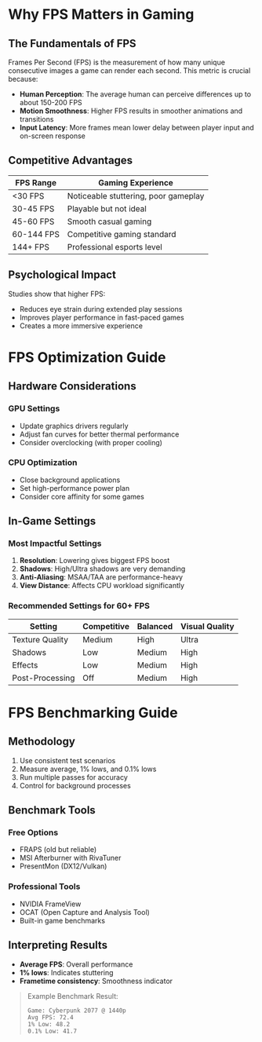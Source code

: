 # Why FPS Matters in Gaming

## The Fundamentals of FPS

Frames Per Second (FPS) is the measurement of how many unique consecutive images a game can render each second. This metric is crucial because:

- **Human Perception**: The average human can perceive differences up to about 150-200 FPS
- **Motion Smoothness**: Higher FPS results in smoother animations and transitions
- **Input Latency**: More frames mean lower delay between player input and on-screen response

## Competitive Advantages

| FPS Range | Gaming Experience |
|-----------|-------------------|
| <30 FPS | Noticeable stuttering, poor gameplay |
| 30-45 FPS | Playable but not ideal |
| 45-60 FPS | Smooth casual gaming |
| 60-144 FPS | Competitive gaming standard |
| 144+ FPS | Professional esports level |

## Psychological Impact

Studies show that higher FPS:
- Reduces eye strain during extended play sessions
- Improves player performance in fast-paced games
- Creates a more immersive experience

# FPS Optimization Guide

## Hardware Considerations

### GPU Settings
- Update graphics drivers regularly
- Adjust fan curves for better thermal performance
- Consider overclocking (with proper cooling)

### CPU Optimization
- Close background applications
- Set high-performance power plan
- Consider core affinity for some games

## In-Game Settings

### Most Impactful Settings
1. **Resolution**: Lowering gives biggest FPS boost
2. **Shadows**: High/Ultra shadows are very demanding
3. **Anti-Aliasing**: MSAA/TAA are performance-heavy
4. **View Distance**: Affects CPU workload significantly

### Recommended Settings for 60+ FPS

| Setting | Competitive | Balanced | Visual Quality |
|---------|-------------|----------|----------------|
| Texture Quality | Medium | High | Ultra |
| Shadows | Low | Medium | High |
| Effects | Low | Medium | High |
| Post-Processing | Off | Medium | High |

# FPS Benchmarking Guide

## Methodology

1. Use consistent test scenarios
2. Measure average, 1% lows, and 0.1% lows
3. Run multiple passes for accuracy
4. Control for background processes

## Benchmark Tools

### Free Options
- FRAPS (old but reliable)
- MSI Afterburner with RivaTuner
- PresentMon (DX12/Vulkan)

### Professional Tools
- NVIDIA FrameView
- OCAT (Open Capture and Analysis Tool)
- Built-in game benchmarks

## Interpreting Results

- **Average FPS**: Overall performance
- **1% lows**: Indicates stuttering
- **Frametime consistency**: Smoothness indicator

> Example Benchmark Result:
> ```
> Game: Cyberpunk 2077 @ 1440p
> Avg FPS: 72.4
> 1% Low: 48.2
> 0.1% Low: 41.7
> ```
